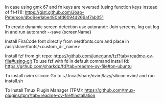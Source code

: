 In case using gmk 67 and fn keys are reversed (using function keys instead of f1-f11):
https://gist.github.com/Joao-Peterson/dbd6ee1abe480afd6094d266af7ab051

To create dynamic screen detection use autorandr:
Join screens, log out log in and run autorandr --save {screenName}

Install FiraCode font directly from nerdfonts.com and place in /usr/share/fonts/<custom_dir_name>

Install fzf from git repo: https://github.com/junegunn/fzf?tab=readme-ov-file#using-git
To use fzf with fd in default command install fd: https://github.com/sharkdp/fd?tab=readme-ov-file#on-ubuntu

To install nvim silicon: Go to ~/.local/share/nvim/lazy/silicon.nvim/ and run install.sh

To install Tmux Plugin Manager (TPM):
https://github.com/tmux-plugins/tpm?tab=readme-ov-file#installation
